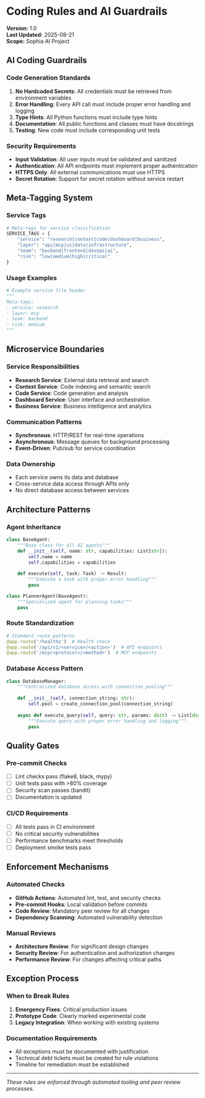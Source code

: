 # Coding Rules and AI Guardrails

**Version:** 1.0  
**Last Updated:** 2025-08-21  
**Scope:** Sophia AI Project

## AI Coding Guardrails

### Code Generation Standards
1. **No Hardcoded Secrets**: All credentials must be retrieved from environment variables
2. **Error Handling**: Every API call must include proper error handling and logging
3. **Type Hints**: All Python functions must include type hints
4. **Documentation**: All public functions and classes must have docstrings
5. **Testing**: New code must include corresponding unit tests

### Security Requirements
- **Input Validation**: All user inputs must be validated and sanitized
- **Authentication**: All API endpoints must implement proper authentication
- **HTTPS Only**: All external communications must use HTTPS
- **Secret Rotation**: Support for secret rotation without service restart

## Meta-Tagging System

### Service Tags
```python
# Meta-tags for service classification
SERVICE_TAGS = {
    "service": "research|context|code|dashboard|business",
    "layer": "api|mcp|ui|data|infrastructure", 
    "team": "backend|frontend|devops|ai",
    "risk": "low|medium|high|critical"
}
```

### Usage Examples
```python
# Example service file header
"""
Meta-tags:
- service: research
- layer: mcp
- team: backend
- risk: medium
"""
```

## Microservice Boundaries

### Service Responsibilities
- **Research Service**: External data retrieval and search
- **Context Service**: Code indexing and semantic search
- **Code Service**: Code generation and analysis
- **Dashboard Service**: User interface and orchestration
- **Business Service**: Business intelligence and analytics

### Communication Patterns
- **Synchronous**: HTTP/REST for real-time operations
- **Asynchronous**: Message queues for background processing
- **Event-Driven**: Pub/sub for service coordination

### Data Ownership
- Each service owns its data and database
- Cross-service data access through APIs only
- No direct database access between services

## Architecture Patterns

### Agent Inheritance
```python
class BaseAgent:
    """Base class for all AI agents"""
    def __init__(self, name: str, capabilities: List[str]):
        self.name = name
        self.capabilities = capabilities
    
    def execute(self, task: Task) -> Result:
        """Execute a task with proper error handling"""
        pass

class PlannerAgent(BaseAgent):
    """Specialized agent for planning tasks"""
    pass
```

### Route Standardization
```python
# Standard route patterns
@app.route('/healthz')  # Health check
@app.route('/api/v1/<service>/<action>')  # API endpoints
@app.route('/mcp/<protocol>/<method>')  # MCP endpoints
```

### Database Access Pattern
```python
class DatabaseManager:
    """Centralized database access with connection pooling"""
    
    def __init__(self, connection_string: str):
        self.pool = create_connection_pool(connection_string)
    
    async def execute_query(self, query: str, params: dict) -> List[dict]:
        """Execute query with proper error handling and logging"""
        pass
```

## Quality Gates

### Pre-commit Checks
- [ ] Lint checks pass (flake8, black, mypy)
- [ ] Unit tests pass with >80% coverage
- [ ] Security scan passes (bandit)
- [ ] Documentation is updated

### CI/CD Requirements
- [ ] All tests pass in CI environment
- [ ] No critical security vulnerabilities
- [ ] Performance benchmarks meet thresholds
- [ ] Deployment smoke tests pass

## Enforcement Mechanisms

### Automated Checks
- **GitHub Actions**: Automated lint, test, and security checks
- **Pre-commit Hooks**: Local validation before commits
- **Code Review**: Mandatory peer review for all changes
- **Dependency Scanning**: Automated vulnerability detection

### Manual Reviews
- **Architecture Review**: For significant design changes
- **Security Review**: For authentication and authorization changes
- **Performance Review**: For changes affecting critical paths

## Exception Process

### When to Break Rules
1. **Emergency Fixes**: Critical production issues
2. **Prototype Code**: Clearly marked experimental code
3. **Legacy Integration**: When working with existing systems

### Documentation Requirements
- All exceptions must be documented with justification
- Technical debt tickets must be created for rule violations
- Timeline for remediation must be established

---

*These rules are enforced through automated tooling and peer review processes.*

